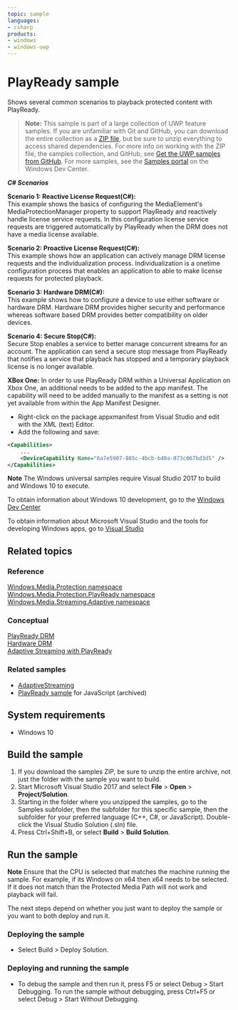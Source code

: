 ```yaml
---
topic: sample
languages:
- csharp
products:
- windows
- windows-uwp
---
```


<!---
  category: PlayReady
  samplefwlink: https://aka.ms/playreadyuwp
--->

# PlayReady sample

Shows several common scenarios to playback protected content with PlayReady.

> **Note:** This sample is part of a large collection of UWP feature samples. 
> If you are unfamiliar with Git and GitHub, you can download the entire collection as a 
> [ZIP file](https://github.com/Microsoft/Windows-universal-samples/archive/master.zip), but be 
> sure to unzip everything to access shared dependencies. For more info on working with the ZIP file, 
> the samples collection, and GitHub, see [Get the UWP samples from GitHub](https://aka.ms/ovu2uq). 
> For more samples, see the [Samples portal](https://aka.ms/winsamples) on the Windows Dev Center. 

***C# Scenarios***

**Scenario 1: Reactive License Request(C#):**    
This example shows the basics of configuring the MediaElement's MediaProtectionManager property to support PlayReady and reactively handle license service requests. In this configuration license service requests are triggered automatically by PlayReady when the DRM does not have a media license available.

**Scenario 2: Proactive License Request(C#):**    
This example shows how an application can actively manage DRM license requests and the individualization process. Individualization is a onetime configuration process that enables an application to able to make license requests for protected playback.

**Scenario 3: Hardware DRM(C#):**    
This example shows how to configure a device to use either software or hardware DRM. Hardware DRM provides higher security and performance whereas software based DRM provides better compatibility on older devices.

**Scenario 4: Secure Stop(C#):**    
Secure Stop enables a service to better manage concurrent streams for an account. The application can send a secure stop message from PlayReady that notifies a service that playback has stopped and a temporary playback license is no longer available. 

**XBox One:**
In order to use PlayReady DRM within a Universal Application on Xbox One, an additional <DeviceCapability> needs to be added to the app manifest. The capability will need to be added manually to the manifest as a setting is not yet available from within the App Manifest Designer. 

-	Right-click on the package.appxmanifest from Visual Studio and edit with the XML (text) Editor. 
-	Add the following <DeviceCapability> and save:

```xml
<Capabilities>
    ...
    <DeviceCapability Name="6a7e5907-885c-4bcb-b40a-073c067bd3d5" />
</Capabilities>
```

**Note** The Windows universal samples require Visual Studio 2017 to build and Windows 10 to execute.

To obtain information about Windows 10 development, go to the [Windows Dev Center](https://dev.windows.com)

To obtain information about Microsoft Visual Studio and the tools for developing Windows apps, go to [Visual Studio](http://go.microsoft.com/fwlink/?LinkID=532422)

## Related topics

### Reference

[Windows.Media.Protection namespace](https://msdn.microsoft.com/library/windows/apps/br207056.aspx)  
[Windows.Media.Protection.PlayReady namespace](https://msdn.microsoft.com/library/windows/apps/dn986454.aspx)  
[Windows.Media.Streaming.Adaptive namespace](https://msdn.microsoft.com/library/windows/apps/windows.media.streaming.adaptive.aspx)  

### Conceptual

[PlayReady DRM](https://msdn.microsoft.com/windows/uwp/audio-video-camera/playready-client-sdk)  
[Hardware DRM](https://msdn.microsoft.com/windows/uwp/audio-video-camera/hardware-drm)  
[Adaptive Streaming with PlayReady](https://msdn.microsoft.com/windows/uwp/audio-video-camera/adaptive-streaming-with-playready)  

### Related samples

* [AdaptiveStreaming](../AdaptiveStreaming)
* [PlayReady sample](/archived/PlayReady/) for JavaScript (archived)

## System requirements

* Windows 10 

## Build the sample

1. If you download the samples ZIP, be sure to unzip the entire archive, not just the folder with the sample you want to build. 
2. Start Microsoft Visual Studio 2017 and select **File** \> **Open** \> **Project/Solution**.
3. Starting in the folder where you unzipped the samples, go to the Samples subfolder, then the subfolder for this specific sample, then the subfolder for your preferred language (C++, C#, or JavaScript). Double-click the Visual Studio Solution (.sln) file.
4. Press Ctrl+Shift+B, or select **Build** \> **Build Solution**.

## Run the sample

**Note** Ensure that the CPU is selected that matches the machine running the sample. For example, if its Windows on x64 then x64 needs to be selected. If it does not match than the Protected Media Path will not work and playback will fail.

The next steps depend on whether you just want to deploy the sample or you want to both deploy and run it.

### Deploying the sample

- Select Build > Deploy Solution. 

### Deploying and running the sample

- To debug the sample and then run it, press F5 or select Debug >  Start Debugging. To run the sample without debugging, press Ctrl+F5 or select Debug > Start Without Debugging. 
